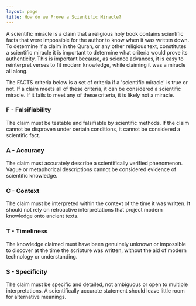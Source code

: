 ```yaml
---
layout: page
title: How do we Prove a Scientific Miracle?
---
```


A scientific miracle is a claim that a religious holy book contains scientific facts that were impossible for the author to know when it was written down. To determine if a claim in the Quran, or any other religious text, constitutes a scientific miracle it is important to determine what criteria would prove its authenticity. This is important because, as science advances, it is easy to reinterpret verses to fit modern knowledge, while claiming it was a miracle all along.

The FACTS criteria below is a set of criteria if a 'scientific miracle' is true or not. If a claim meets all of these criteria, it can be considered a scientific miracle. If it fails to meet any of these criteria, it is likely not a miracle.

### F - Falsifiability
The claim must be testable and falsifiable by scientific methods. If the claim cannot be disproven under certain conditions, it cannot be considered a scientific fact.

### A - Accuracy
The claim must accurately describe a scientifically verified phenomenon. Vague or metaphorical descriptions cannot be considered evidence of scientific knowledge.

### C - Context
The claim must be interpreted within the context of the time it was written. It should not rely on retroactive interpretations that project modern knowledge onto ancient texts.

### T - Timeliness
The knowledge claimed must have been genuinely unknown or impossible to discover at the time the scripture was written, without the aid of modern technology or understanding.

### S - Specificity
The claim must be specific and detailed, not ambiguous or open to multiple interpretations. A scientifically accurate statement should leave little room for alternative meanings.
